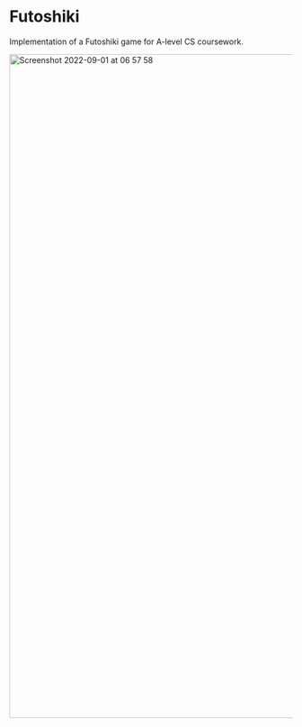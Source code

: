 # Futoshiki

Implementation of a Futoshiki game for A-level CS coursework.

<img width="1179" alt="Screenshot 2022-09-01 at 06 57 58" src="https://user-images.githubusercontent.com/73739479/187842187-25dd9100-70fd-4508-901e-ec84ab082314.png">
